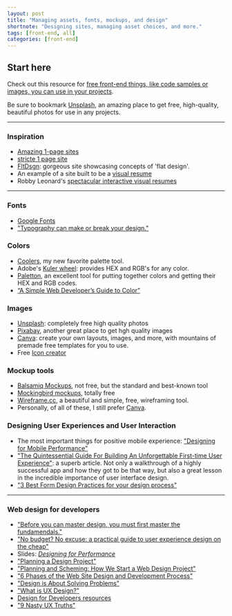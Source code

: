 ```yaml
---
layout: post
title: "Managing assets, fonts, mockups, and design"
shortnote: "Designing sites, managing asset choices, and more."
tags: [front-end, all]
categories: [front-end]
---
```


## Start here
Check out this resource for [free front-end things, like code samples or images, you can use in your projects](http://www.premiumpixels.com/).

Be sure to bookmark [Unsplash](https://unsplash.com/), an amazing place to get free, high-quality, beautiful photos for use in any projects.

<hr>

### Inspiration
* [Amazing 1-page sites](https://onepagelove.com/gallery/landing-page)
* [stricte 1 page site](http://stricte.io/#hello)
* [FltDsgn](http://www.fltdsgn.com/): gorgeous site showcasing concepts of 'flat design'.
* An example of a site built to be a [visual resume](http://www.pascalvangemert.nl/)
* Robby Leonard's [spectacular interactive visual resumes](http://www.rleonardi.com/)

<hr>

### Fonts
* [Google Fonts](https://www.google.com/fonts)
* ["Typography can make or break your design."](https://medium.freecodecamp.com/typography-can-make-your-design-or-break-it-7be710aadcfe)

### Colors
* [Coolers](https://coolors.co), my new favorite palette tool.
* Adobe's [Kuler wheel](https://color.adobe.com/create/color-wheel/): provides HEX and RGB's for any color.
* [Paletton](http://paletton.com/), an excellent tool for putting together colors and getting their HEX and RGB codes.
* [“A Simple Web Developer’s Guide to Color”](https://www.smashingmagazine.com/2016/04/web-developer-guide-color/)

### Images
* [Unsplash](https://unsplash.com/): completely free high quality photos
* [Pixabay](https://pixabay.com/), another  great place to get hgh quality images
* [Canva](https://www.canva.com/): create your own layouts, images, and more, with mountains of premade free templates for you to use.
* Free [Icon creator](https://iconsflow.com/)

### Mockup tools
* [Balsamiq Mockups](https://balsamiq.com/products/mockups/), not free, but the standard and best-known tool
* [Mockingbird mockups](https://gomockingbird.com/home), totally free
* [Wireframe.cc](https://wireframe.cc/), a beautiful and simple, free, wireframing tool.
* Personally, of all of these, I still prefer [Canva](https://www.canva.com/).

### Designing User Experiences and User Interaction

* The most important things for positive mobile experience: ["Designing for Mobile Performance"](https://24ways.org/2017/designing-for-mobile-performance/)
* ["The Quintessential Guide For Building An Unforgettable First-time User Experience"](https://hackernoon.com/the-quintessential-guide-for-building-an-unforgettable-first-time-user-experience-19720a7447d2): a superb article. Not only a walkthrough of a highly successful app and how they got to be that way, but also a great lesson in the incredible importance of user interface design.
* ["3 Best Form Design Practices for your design process"](https://uxplanet.org/3-best-form-design-practices-for-your-design-process-383510b31613)

<hr>

### Web design for developers
* ["Before you can master design, you must first master the fundamendals."](https://medium.freecodecamp.com/before-you-can-master-design-you-must-first-master-the-fundamentals-1981a2af1fda)
* ["No budget? No excuse: a practical guide to user experience design on the cheap"](https://medium.freecodecamp.com/no-budget-no-excuse-heres-a-practical-guide-to-ux-on-the-cheap-9605c77ef55b#.d3k65zo2k)
* Slides: [*Designing for Performance*](https://speakerdeck.com/lara/designing-for-performance)
* ["Planning a Design Project"](http://webdesign.tutsplus.com/articles/planning-a-design-project--webdesign-13277)
* ["Planning and Scheming: How We Start a Web Design Project"](http://bigseadesign.com/web-design/planning-and-scheming-how-we-start-a-web-design-project)
* ["6 Phases of the Web Site Design and Development Process"](http://www.idesignstudios.com/blog/web-design/phases-web-design-development-process/#.VyYyXaMrKV7)
* ["Design is About Solving Problems"](https://www.smashingmagazine.com/2011/08/design-solving-problems/)
* ["What is UX Design?"](https://www.smashingmagazine.com/2010/10/what-is-user-experience-design-overview-tools-and-resources/)
* [Design for Developers resources](https://gist.github.com/jenmyers/7354863)
* ["9 Nasty UX Truths"](https://medium.com/radical-ux/nine-nasty-ux-truths-83b30ea94355#.grg4tkfyb)
